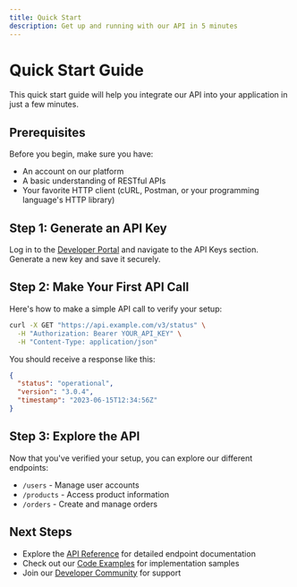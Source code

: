 ```yaml
---
title: Quick Start
description: Get up and running with our API in 5 minutes
---
```


# Quick Start Guide

This quick start guide will help you integrate our API into your application in just a few minutes.

## Prerequisites

Before you begin, make sure you have:

- An account on our platform
- A basic understanding of RESTful APIs
- Your favorite HTTP client (cURL, Postman, or your programming language's HTTP library)

## Step 1: Generate an API Key

Log in to the [Developer Portal](https://example.com/developer) and navigate to the API Keys section. Generate a new key and save it securely.

## Step 2: Make Your First API Call

Here's how to make a simple API call to verify your setup:

```bash
curl -X GET "https://api.example.com/v3/status" \
  -H "Authorization: Bearer YOUR_API_KEY" \
  -H "Content-Type: application/json"
```

You should receive a response like this:

```json
{
  "status": "operational",
  "version": "3.0.4",
  "timestamp": "2023-06-15T12:34:56Z"
}
```

## Step 3: Explore the API

Now that you've verified your setup, you can explore our different endpoints:

- `/users` - Manage user accounts
- `/products` - Access product information
- `/orders` - Create and manage orders

## Next Steps

- Explore the [API Reference](../api/core/core.md) for detailed endpoint documentation
- Check out our [Code Examples](../examples/authentication.md) for implementation samples
- Join our [Developer Community](https://community.example.com) for support 